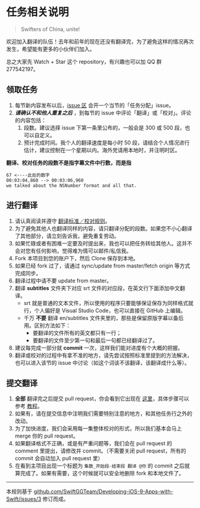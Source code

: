 # 任务相关说明

> Swifters of China, unite!

欢迎加入翻译的队伍！去年和前年的现在还没有翻译完，为了避免这样的情况再次发生，希望能有更多的小伙伴们加入。

总之大家先 Watch + Star 这个 repository，有兴趣也可以加 QQ 群 277542197。

## 领取任务

1. 每节新内容发布以后，[issue 区](https://github.com/ApolloZhu/Developing-iOS-11-Apps-with-Swift/issues) 会开一个当节的「任务分配」issue。
2. ***请确认不和他人重复之后*** ，到每节的 issue 中评论「翻译」或「校对」。评论的内容包括：
    1. 段数。建议选择 issue 下第一条里公布的，一般会是 300 或 500 段，也可以自定义。
    2. 预计完成时间。我个人的翻译速度是每小时 50 段，请结合个人情况进行估计，建议控制在一个星期以内。海外党请用本地时，并注明时区。

**翻译、校对任务的段数不是指字幕文件中行数，而是指**

    67 <----此处的数字
    00:03:04,860 --> 00:03:06,960
    we talked about the NSNumber format and all that.

## 进行翻译

1. 请认真阅读并遵守 [翻译标准／校对规则](./translation-style-guide.md)。
2. 为了避免其他人也翻译同样的内容，请只翻译分配的段数。如果您不小心翻译了其他部分，请立刻告诉我，避免重复劳动。
3. 如果忙碌或者有困难一定要及时提出来，我也可以把任务转给其他人。这并不会对您有任何影响，觉得难为情可以邮件/私信我。
4. Fork 本项目到您的账户下，然后 Clone 保存到本地。
5. 如果已经 fork 过了，请通过 sync/update from master/fetch origin 等方式完成同步。
6. 翻译过程中请不要 update from master。
7. 翻译 **subtitles** 文件夹下对应 srt 文件的对应段，在英文行下面添加中文翻译。
    - srt 就是普通的文本文件，所以使用的程序只要能够保证保存为同样格式就行，个人偏好是 Visual Studio Code，也可以直接在 GitHub 上编辑。
    - 千万 **不要** 翻译 en/subtitles 文件夹里的，那些是保留原版字幕以备后用。区别方法如下：
        - 要翻译的文件所有的英文都只有一行；
        - 要翻译的文件至少第一句和最后一句都已经翻译过了。
8. 建议每完成一部分就 **commit** 一次，这样我们能对进度有个大概的把握。
9. 翻译或校对的过程中有拿不准的地方，请先尝试按照标准里提到的方法解决，也可以进入该节的 issue 中讨论（如这个词该不该翻译，该翻译成什么等）。

## 提交翻译

1. **全部** 翻译完之后提交 pull request，你会看到它出现在 [这里](https://github.com/ApolloZhu/Developing-iOS-11-Apps-with-Swift/pulls)，具体步骤可以参考 [教程](https://help.github.com/articles/creating-a-pull-request-from-a-fork/)。
2. 如果有，请在提交信息中注明我们需要特别注意的地方，和其他任务行之外的改动。
3. 为了加快进度，我们会采用每一集整体校对的形式，所以我们基本会马上 merge 你的 pull request。
4. 如果翻译格式不正确，或是有严重问题等，我们会在 pull request 的 comment 里提出，请修改并 commit。（不需要关闭 pull request，所有的 commit 会自动加入 pull request 里）
5. 在看到主项目出现一个标题为 `集数_开始段-结束段 翻译 @你` 的 commit 之后就算完成了。如果有需要，这个时候就可以安全地删除 fork 和本地文件了。

----

本规则基于 [github.com/SwiftGGTeam/Developing-iOS-9-Apps-with-Swift/issues/3](https://github.com/SwiftGGTeam/Developing-iOS-9-Apps-with-Swift/issues/3) 修订而成。

